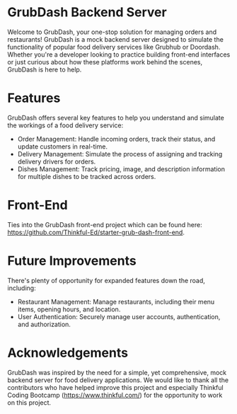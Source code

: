 # GrubDash Backend Server
Welcome to GrubDash, your one-stop solution for managing orders and restaurants! GrubDash is a mock backend server designed to simulate the functionality of popular food delivery services like Grubhub or Doordash. Whether you're a developer looking to practice building front-end interfaces or just curious about how these platforms work behind the scenes, GrubDash is here to help.

# Features
GrubDash offers several key features to help you understand and simulate the workings of a food delivery service:

* Order Management: Handle incoming orders, track their status, and update customers in real-time.
* Delivery Management: Simulate the process of assigning and tracking delivery drivers for orders.
* Dishes Management: Track pricing, image, and description information for multiple dishes to be tracked across orders.

# Front-End

Ties into the GrubDash front-end project which can be found here: https://github.com/Thinkful-Ed/starter-grub-dash-front-end. 

# Future Improvements

There's plenty of opportunity for expanded features down the road, including:

* Restaurant Management: Manage restaurants, including their menu items, opening hours, and location.
* User Authentication: Securely manage user accounts, authentication, and authorization.

# Acknowledgements
GrubDash was inspired by the need for a simple, yet comprehensive, mock backend server for food delivery applications. We would like to thank all the contributors who have helped improve this project and especially Thinkful Coding Bootcamp (https://www.thinkful.com/) for the opportunity to work on this project. 
